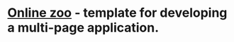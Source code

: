 # [Online zoo](https://fastilov3-online-zoo.netlify.app/index.html) - template for developing a multi-page application.
